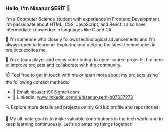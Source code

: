 ### Hello, I'm Nisanur ŞERİT 👋

I'm a Computer Science student with experience in Frontend Development. I'm passionate about HTML, CSS, JavaScript, and React. I also have intermediate knowledge in languages like C and C#.

🚀 I'm someone who closely follows technological advancements and I'm always open to learning. Exploring and utilizing the latest technologies in projects excites me.

🤝 I'm a team player and enjoy contributing to open-source projects. I'm here to improve projects and collaborate with the community.

📫 Feel free to get in touch with me or learn more about my projects using the following contact methods:

- 📧 Email: nisaserit90@gmail.com
- 💼 LinkedIn: www.linkedin.com/in/nisanur-şerit-b07337273


🔍 Explore more details and projects on my GitHub profile and repositories.

🌟 My ultimate goal is to make valuable contributions in the tech world and to keep learning continuously. Let's do amazing things together!

